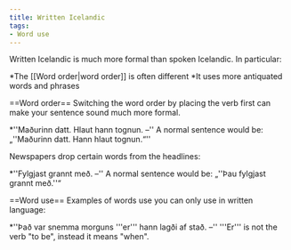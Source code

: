 ```yaml
---
title: Written Icelandic
tags:
- Word use
---
```


<level level="a1"/>

Written Icelandic is much more formal than spoken Icelandic. In particular:

*The [[Word order|word order]] is often different
*It uses more antiquated words and phrases

==Word order==
Switching the word order by placing the verb first can make your sentence sound much more formal. 

*''Maðurinn datt. Hlaut hann tognun. –'' A normal sentence would be: „''Maðurinn datt. Hann hlaut tognun.“''

Newspapers drop certain words from the headlines:

*''Fylgjast grannt með. –'' A normal sentence would be: „''Þau fylgjast grannt með.''“

==Word use==
Examples of words use you can only use in written language:

*''Það var snemma morguns '''er''' hann lagði af stað. –'' '''Er''' is not the verb "to be", instead it means "when". 

